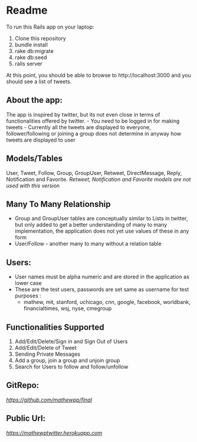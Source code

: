 Readme
==============

To run this Rails app on your laptop:

1. Clone this repository
1. bundle install
1. rake db:migrate
1. rake db:seed
1. rails server

At this point, you should be able to browse to http://localhost:3000 and you should see a list of tweets.

About the app:
--------------
The app is inspired by twitter, but its not even close in terms of functionalities offered by twitter.
	- You need to be logged in for making tweets
	- Currently all the tweets are displayed to everyone, follower/following or joining a group does not determine in anyway how tweets are displayed to user


Models/Tables
--------------
User, Tweet, Follow, Group, GroupUser, Retweet, DirectMessage, Reply, Notification and Favorite.
*Retweet, Notification and Favorite models are not used with this version*

Many To Many Relationship
--------------
- Group and GroupUser tables are conceptually similar to Lists in twitter, but only added to get a better understanding of many to many implementation, the application does not yet use values of these in any form
- User/Follow - another many to many without a relation table

Users:
--------------

- User names must be alpha numeric and are stored in the application as lower case 
- These are the test users, passwords are set same as username for test purposes : 
  - mathew, mit, stanford, uchicago, cnn, google, facebook, worldbank, financialtimes, wsj, nyse, cmegroup

Functionalities Supported
--------------
1. Add/Edit/Delete/Sign in and Sign Out of Users
1. Add/Edit/Delete of Tweet
1. Sending Private Messages
1. Add a group, join a group and unjoin group
1. Search for Users to follow and follow/unfollow


GitRepo:
--------------
*https://github.com/mathewpp/final*

Public Url:
--------------
*https://mathewptwitter.herokuapp.com*